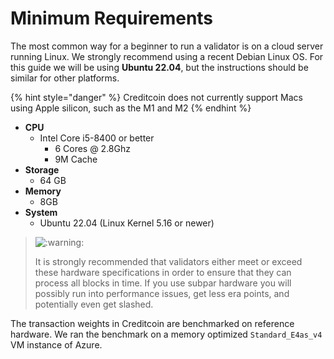 # Minimum Requirements

The most common way for a beginner to run a validator is on a cloud server running Linux. We strongly recommend using a recent Debian Linux OS. For this guide we will be using **Ubuntu 22.04**, but the instructions should be similar for other platforms.

{% hint style="danger" %}
Creditcoin does not currently support Macs using Apple silicon, such as the M1 and M2
{% endhint %}

* **CPU**
  * Intel Core i5-8400 or better
    * 6 Cores @ 2.8Ghz
    * 9M Cache
* **Storage**
  * 64 GB
* **Memory**
  * 8GB
* **System**
  * Ubuntu 22.04 (Linux Kernel 5.16 or newer)



> <img src="https://pf-emoji-service--cdn.us-east-1.prod.public.atl-paas.net/atlassian/warning_32.png" alt=":warning:" data-size="original">
>
> It is strongly recommended that validators either meet or exceed these hardware specifications in order to ensure that they can process all blocks in time. If you use subpar hardware you will possibly run into performance issues, get less era points, and potentially even get slashed.

The transaction weights in Creditcoin are benchmarked on reference hardware. We ran the benchmark on a memory optimized `Standard_E4as_v4` VM instance of Azure.
